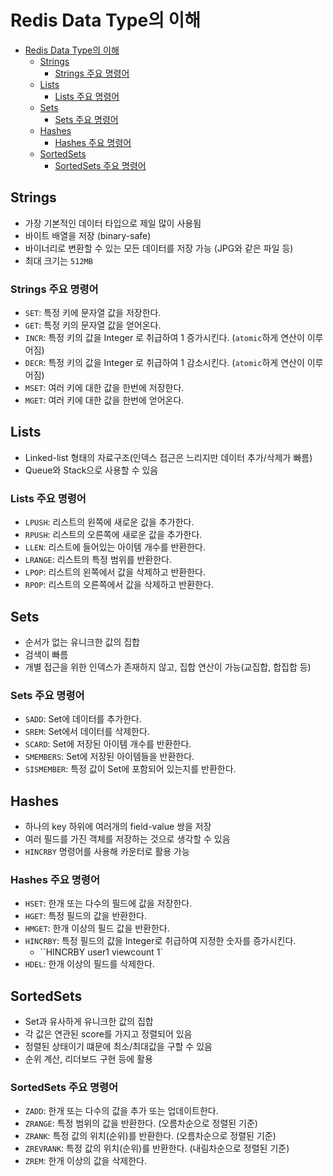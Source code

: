 # Redis Data Type의 이해
- [Redis Data Type의 이해](#redis-data-type의-이해)
  - [Strings](#strings)
    - [Strings 주요 명령어](#strings-주요-명령어)
  - [Lists](#lists)
    - [Lists 주요 명령어](#lists-주요-명령어)
  - [Sets](#sets)
    - [Sets 주요 명령어](#sets-주요-명령어)
  - [Hashes](#hashes)
    - [Hashes 주요 명령어](#hashes-주요-명령어)
  - [SortedSets](#sortedsets)
    - [SortedSets 주요 명령어](#sortedsets-주요-명령어)

## Strings
- 가장 기본적인 데이터 타입으로 제일 많이 사용됨
- 바이트 배열을 저장 (binary-safe)
- 바이너리로 변환할 수 있는 모든 데이터를 저장 가능 (JPG와 같은 파일 등)
- 최대 크기는 `512MB`

### Strings 주요 명령어
- `SET`: 특정 키에 문자열 값을 저장한다.
- `GET`: 특정 키의 문자열 값을 얻어온다.
- `INCR`: 특정 키의 값을 Integer 로 취급하여 1 증가시킨다. (`atomic`하게 연산이 이루어짐)
- `DECR`: 특정 키의 값을 Integer 로 취급하여 1 감소시킨다. (`atomic`하게 연산이 이루어짐)
- `MSET`: 여러 키에 대한 값을 한번에 저장한다.
- `MGET`: 여러 키에 대한 값을 한번에 얻어온다.

## Lists
- Linked-list 형태의 자료구조(인덱스 접근은 느리지만 데이터 추가/삭제가 빠름)
- Queue와 Stack으로 사용할 수 있음

### Lists 주요 명령어
- `LPUSH`: 리스트의 왼쪽에 새로운 값을 추가한다.
- `RPUSH`: 리스트의 오른쪽에 새로운 값을 추가한다.
- `LLEN`: 리스트에 들어있는 아이템 개수를 반환한다.
- `LRANGE`: 리스트의 특정 범위를 반환한다.
- `LPOP`: 리스트의 왼쪽에서 값을 삭제하고 반환한다.
- `RPOP`: 리스트의 오른쪽에서 값을 삭제하고 반환한다.

## Sets
- 순서가 없는 유니크한 값의 집합
- 검색이 빠름
- 개별 접근을 위한 인덱스가 존재하지 않고, 집합 연산이 가능(교집합, 합집합 등)

### Sets 주요 명령어
- `SADD`: Set에 데이터를 추가한다.
- `SREM`: Set에서 데이터를 삭제한다.
- `SCARD`: Set에 저장된 아이템 개수를 반환한다.
- `SMEMBERS`: Set에 저장된 아이템들을 반환한다.
- `SISMEMBER`: 특정 값이 Set에 포함되어 있는지를 반환한다.

## Hashes
- 하나의 key 하위에 여러개의 field-value 쌍을 저장
- 여러 필드를 가진 객체를 저장하는 것으로 생각할 수 있음
- `HINCRBY` 명령어를 사용해 카운터로 활용 가능

### Hashes 주요 명령어
- `HSET`: 한개 또는 다수의 필드에 값을 저장한다.
- `HGET`: 특정 필드의 값을 반환한다.
- `HMGET`: 한개 이상의 필드 값을 반환한다.
- `HINCRBY`: 특정 필드의 값을 Integer로 취급하여 지정한 숫자를 증가시킨다.
  - ``HINCRBY user1 viewcount 1`
- `HDEL`: 한개 이상의 필드를 삭제한다.

## SortedSets
- Set과 유사하게 유니크한 값의 집합
- 각 값은 연관된 score를 가지고 정렬되어 있음
- 정렬된 상태이기 떄문에 최소/최대값을 구할 수 있음
- 순위 계산, 리더보드 구현 등에 활용

### SortedSets 주요 명령어
- `ZADD`: 한개 또는 다수의 값을 추가 또는 업데이트한다.
- `ZRANGE`: 특정 범위의 값을 반환한다. (오름차순으로 정렬된 기준)
- `ZRANK`: 특정 값의 위치(순위)를 반환한다. (오름차순으로 정렬된 기준)
- `ZREVRANK`: 특정 값의 위치(순위)를 반환한다. (내림차순으로 정렬된 기준)
- `ZREM`: 한개 이상의 값을 삭제한다.